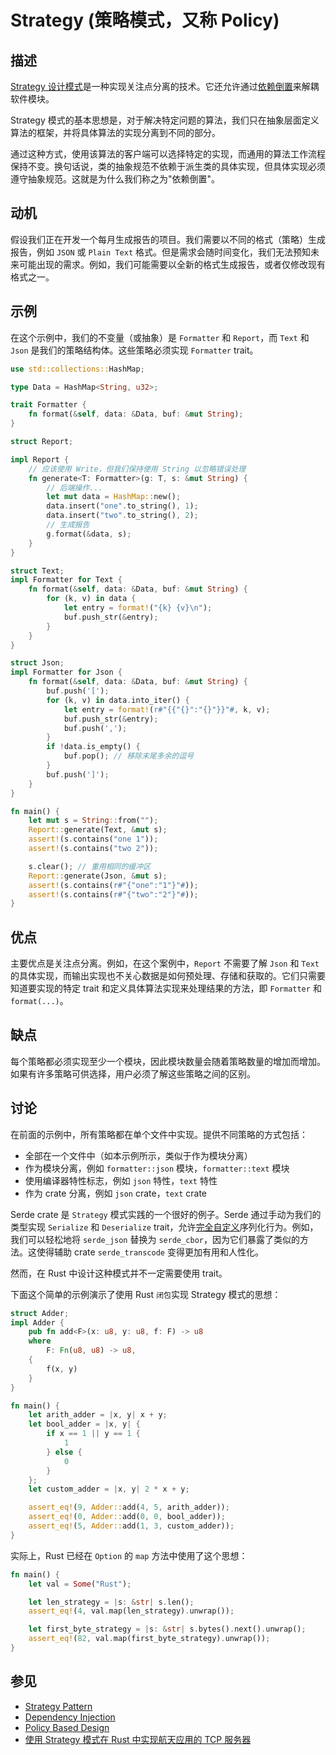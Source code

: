 # Strategy (策略模式，又称 Policy)

## 描述

[Strategy 设计模式](https://en.wikipedia.org/wiki/Strategy_pattern)是一种实现关注点分离的技术。它还允许通过[依赖倒置](https://en.wikipedia.org/wiki/Dependency_inversion_principle)来解耦软件模块。

Strategy 模式的基本思想是，对于解决特定问题的算法，我们只在抽象层面定义算法的框架，并将具体算法的实现分离到不同的部分。

通过这种方式，使用该算法的客户端可以选择特定的实现，而通用的算法工作流程保持不变。换句话说，类的抽象规范不依赖于派生类的具体实现，但具体实现必须遵守抽象规范。这就是为什么我们称之为"依赖倒置"。

## 动机

假设我们正在开发一个每月生成报告的项目。我们需要以不同的格式（策略）生成报告，例如 `JSON` 或 `Plain Text` 格式。但是需求会随时间变化，我们无法预知未来可能出现的需求。例如，我们可能需要以全新的格式生成报告，或者仅修改现有格式之一。

## 示例

在这个示例中，我们的不变量（或抽象）是 `Formatter` 和 `Report`，而 `Text` 和 `Json` 是我们的策略结构体。这些策略必须实现 `Formatter` trait。

```rust
use std::collections::HashMap;

type Data = HashMap<String, u32>;

trait Formatter {
    fn format(&self, data: &Data, buf: &mut String);
}

struct Report;

impl Report {
    // 应该使用 Write，但我们保持使用 String 以忽略错误处理
    fn generate<T: Formatter>(g: T, s: &mut String) {
        // 后端操作...
        let mut data = HashMap::new();
        data.insert("one".to_string(), 1);
        data.insert("two".to_string(), 2);
        // 生成报告
        g.format(&data, s);
    }
}

struct Text;
impl Formatter for Text {
    fn format(&self, data: &Data, buf: &mut String) {
        for (k, v) in data {
            let entry = format!("{k} {v}\n");
            buf.push_str(&entry);
        }
    }
}

struct Json;
impl Formatter for Json {
    fn format(&self, data: &Data, buf: &mut String) {
        buf.push('[');
        for (k, v) in data.into_iter() {
            let entry = format!(r#"{{"{}":"{}"}}"#, k, v);
            buf.push_str(&entry);
            buf.push(',');
        }
        if !data.is_empty() {
            buf.pop(); // 移除末尾多余的逗号
        }
        buf.push(']');
    }
}

fn main() {
    let mut s = String::from("");
    Report::generate(Text, &mut s);
    assert!(s.contains("one 1"));
    assert!(s.contains("two 2"));

    s.clear(); // 重用相同的缓冲区
    Report::generate(Json, &mut s);
    assert!(s.contains(r#"{"one":"1"}"#));
    assert!(s.contains(r#"{"two":"2"}"#));
}
```

## 优点

主要优点是关注点分离。例如，在这个案例中，`Report` 不需要了解 `Json` 和 `Text` 的具体实现，而输出实现也不关心数据是如何预处理、存储和获取的。它们只需要知道要实现的特定 trait 和定义具体算法实现来处理结果的方法，即 `Formatter` 和 `format(...)`。

## 缺点

每个策略都必须实现至少一个模块，因此模块数量会随着策略数量的增加而增加。如果有许多策略可供选择，用户必须了解这些策略之间的区别。

## 讨论

在前面的示例中，所有策略都在单个文件中实现。提供不同策略的方式包括：

- 全部在一个文件中（如本示例所示，类似于作为模块分离）
- 作为模块分离，例如 `formatter::json` 模块，`formatter::text` 模块
- 使用编译器特性标志，例如 `json` 特性，`text` 特性
- 作为 crate 分离，例如 `json` crate，`text` crate

Serde crate 是 `Strategy` 模式实践的一个很好的例子。Serde 通过手动为我们的类型实现 `Serialize` 和 `Deserialize` trait，允许[完全自定义](https://serde.rs/custom-serialization.html)序列化行为。例如，我们可以轻松地将 `serde_json` 替换为 `serde_cbor`，因为它们暴露了类似的方法。这使得辅助 crate `serde_transcode` 变得更加有用和人性化。

然而，在 Rust 中设计这种模式并不一定需要使用 trait。

下面这个简单的示例演示了使用 Rust `闭包`实现 Strategy 模式的思想：

```rust
struct Adder;
impl Adder {
    pub fn add<F>(x: u8, y: u8, f: F) -> u8
    where
        F: Fn(u8, u8) -> u8,
    {
        f(x, y)
    }
}

fn main() {
    let arith_adder = |x, y| x + y;
    let bool_adder = |x, y| {
        if x == 1 || y == 1 {
            1
        } else {
            0
        }
    };
    let custom_adder = |x, y| 2 * x + y;

    assert_eq!(9, Adder::add(4, 5, arith_adder));
    assert_eq!(0, Adder::add(0, 0, bool_adder));
    assert_eq!(5, Adder::add(1, 3, custom_adder));
}
```

实际上，Rust 已经在 `Option` 的 `map` 方法中使用了这个思想：

```rust
fn main() {
    let val = Some("Rust");

    let len_strategy = |s: &str| s.len();
    assert_eq!(4, val.map(len_strategy).unwrap());

    let first_byte_strategy = |s: &str| s.bytes().next().unwrap();
    assert_eq!(82, val.map(first_byte_strategy).unwrap());
}
```

## 参见

- [Strategy Pattern](https://en.wikipedia.org/wiki/Strategy_pattern)
- [Dependency Injection](https://en.wikipedia.org/wiki/Dependency_injection)
- [Policy Based Design](https://en.wikipedia.org/wiki/Modern_C++_Design#Policy-based_design)
- [使用 Strategy 模式在 Rust 中实现航天应用的 TCP 服务器](https://web.archive.org/web/20231003171500/https://robamu.github.io/posts/rust-strategy-pattern/)
